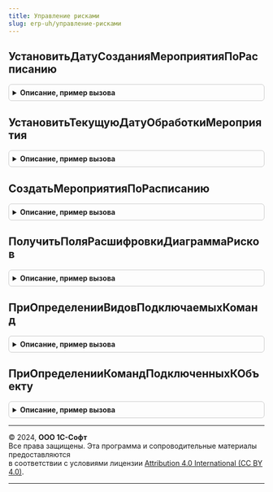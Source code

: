 ```yaml
---
title: Управление рисками
slug: erp-uh/управление-рисками
---
```



## УстановитьДатуСозданияМероприятияПоРасписанию
<details style="margin: 1em 0; padding: 0.5em; border: 1px solid #ccc; border-radius: 6px;">

<summary style="font-weight: bold; cursor: pointer;">Описание, пример вызова</summary>

```bsl
// Модуль Реализует логику работы подсистемы УправлениеРисками в контексте
// серверного кода.
////////////////////////////////////////////////////////////////////////////////

// Записывает в регистр ДатыСозданийМероприятий шаблон мероприятия ШаблонМероприятияВход,
// дату последнего исполнения ДатаПоследнегоИсполненияВход, дату следующего
// исполнения ДатаСледующегоИсполненияВход.
Процедура УстановитьДатуСозданияМероприятияПоРасписанию(ШаблонМероприятияВход, РискВход, ДатаПоследнегоИсполненияВход, ДатаСледующегоИсполненияВход) Экспорт
```

Пример вызова
```bsl
УправлениеРисками.УстановитьДатуСозданияМероприятияПоРасписанию(ШаблонМероприятияВход, РискВход, ДатаПоследнегоИсполненияВход, ДатаСледующегоИсполненияВход) 
```
</details>

## УстановитьТекущуюДатуОбработкиМероприятия
<details style="margin: 1em 0; padding: 0.5em; border: 1px solid #ccc; border-radius: 6px;">

<summary style="font-weight: bold; cursor: pointer;">Описание, пример вызова</summary>

```bsl

// Записывает в регистр ДатыСозданийМероприятий даты последнего и
// следующего выполняения создания мероприятий по расписанию РасписаниеВход
// шаблона мероприятий ШаблонМероприятияВход. В качестве последнего
// значения будет установлена ДатаВход, когда параметр не задан -
// текущая дата. Дата следующего выполнения будет вычислена на
// основе даты последнего и настройки расписания этапа.
Процедура УстановитьТекущуюДатуОбработкиМероприятия(ШаблонМероприятияВход, РискВход, РасписаниеВход, ДатаВход = Неопределено) Экспорт
```

Пример вызова
```bsl
УправлениеРисками.УстановитьТекущуюДатуОбработкиМероприятия(ШаблонМероприятияВход, РискВход, РасписаниеВход, ДатаВход);
```
</details>

## СоздатьМероприятияПоРасписанию
<details style="margin: 1em 0; padding: 0.5em; border: 1px solid #ccc; border-radius: 6px;">

<summary style="font-weight: bold; cursor: pointer;">Описание, пример вызова</summary>

```bsl

// Выполняет создание мероприятий из шаблонов по расписанию.
Процедура СоздатьМероприятияПоРасписанию() Экспорт
```

Пример вызова
```bsl
УправлениеРисками.СоздатьМероприятияПоРасписанию() 
```
</details>

## ПолучитьПоляРасшифровкиДиаграммаРисков
<details style="margin: 1em 0; padding: 0.5em; border: 1px solid #ccc; border-radius: 6px;">

<summary style="font-weight: bold; cursor: pointer;">Описание, пример вызова</summary>

```bsl

// Возвращает структуру полей расшифровки по отчету Диаграмма рисков.
Функция ПолучитьПоляРасшифровкиДиаграммаРисков(АдресРасшифровки, Расшифровка, СтандартнаяОбработка) Экспорт
```

Пример вызова
```bsl
Результат = УправлениеРисками.ПолучитьПоляРасшифровкиДиаграммаРисков(АдресРасшифровки, Расшифровка, СтандартнаяОбработка) 
```
</details>

## ПриОпределенииВидовПодключаемыхКоманд
<details style="margin: 1em 0; padding: 0.5em; border: 1px solid #ccc; border-radius: 6px;">

<summary style="font-weight: bold; cursor: pointer;">Описание, пример вызова</summary>

```bsl

// См. ПодключаемыеКомандыПереопределяемый.ПриОпределенииВидовПодключаемыхКоманд.
Процедура ПриОпределенииВидовПодключаемыхКоманд(ВидыПодключаемыхКоманд) Экспорт
```

Пример вызова
```bsl
УправлениеРисками.ПриОпределенииВидовПодключаемыхКоманд(ВидыПодключаемыхКоманд) 
```
</details>

## ПриОпределенииКомандПодключенныхКОбъекту
<details style="margin: 1em 0; padding: 0.5em; border: 1px solid #ccc; border-radius: 6px;">

<summary style="font-weight: bold; cursor: pointer;">Описание, пример вызова</summary>

```bsl

// См. ПодключаемыеКомандыПереопределяемый.ПриОпределенииКомандПодключенныхКОбъекту.
Процедура ПриОпределенииКомандПодключенныхКОбъекту(НастройкиФормы, Источники, ПодключенныеОтчетыИОбработки, Команды) Экспорт
```

Пример вызова
```bsl
УправлениеРисками.ПриОпределенииКомандПодключенныхКОбъекту(НастройкиФормы, Источники, ПодключенныеОтчетыИОбработки, Команды) 
```
</details>

---

© 2024, **ООО 1С-Софт**  
Все права защищены. Эта программа и сопроводительные материалы предоставляются  
в соответствии с условиями лицензии [Attribution 4.0 International (CC BY 4.0)](https://creativecommons.org/licenses/by/4.0/legalcode).

---
